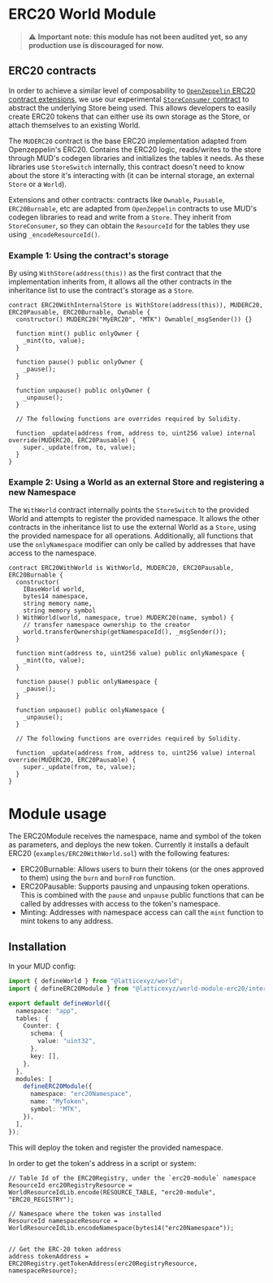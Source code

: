 # ERC20 World Module

> :warning: **Important note: this module has not been audited yet, so any production use is discouraged for now.**

## ERC20 contracts

In order to achieve a similar level of composability to [`OpenZeppelin` ERC20 contract extensions](https://docs.openzeppelin.com/contracts/5.x/api/token/erc20), we use our experimental [`StoreConsumer` contract](../store-consumer) to abstract the underlying Store being used. This allows developers to easily create ERC20 tokens that can either use its own storage as the Store, or attach themselves to an existing World.

The `MUDERC20` contract is the base ERC20 implementation adapted from Openzeppelin's ERC20. Contains the ERC20 logic, reads/writes to the store through MUD's codegen libraries and initializes the tables it needs. As these libraries use `StoreSwitch` internally, this contract doesn't need to know about the store it's interacting with (it can be internal storage, an external `Store` or a `World`).

Extensions and other contracts: contracts like `Ownable`, `Pausable`, `ERC20Burnable`, etc are adapted from `OpenZeppelin` contracts to use MUD's codegen libraries to read and write from a `Store`. They inherit from `StoreConsumer`, so they can obtain the `ResourceId` for the tables they use using `_encodeResourceId()`.

### Example 1: Using the contract's storage

By using `WithStore(address(this))` as the first contract that the implementation inherits from, it allows all the other contracts in the inheritance list to use the contract's storage as a `Store`.

```solidity
contract ERC20WithInternalStore is WithStore(address(this)), MUDERC20, ERC20Pausable, ERC20Burnable, Ownable {
  constructor() MUDERC20("MyERC20", "MTK") Ownable(_msgSender()) {}

  function mint() public onlyOwner {
    _mint(to, value);
  }

  function pause() public onlyOwner {
    _pause();
  }

  function unpause() public onlyOwner {
    _unpause();
  }

  // The following functions are overrides required by Solidity.

  function _update(address from, address to, uint256 value) internal override(MUDERC20, ERC20Pausable) {
    super._update(from, to, value);
  }
}
```

### Example 2: Using a World as an external Store and registering a new Namespace

The `WithWorld` contract internally points the `StoreSwitch` to the provided World and attempts to register the provided namespace. It allows the other contracts in the inheritance list to use the external World as a `Store`, using the provided namespace for all operations. Additionally, all functions that use the `onlyNamespace` modifier can only be called by addresses that have access to the namespace.

```solidity
contract ERC20WithWorld is WithWorld, MUDERC20, ERC20Pausable, ERC20Burnable {
  constructor(
    IBaseWorld world,
    bytes14 namespace,
    string memory name,
    string memory symbol
  ) WithWorld(world, namespace, true) MUDERC20(name, symbol) {
    // transfer namespace ownership to the creator
    world.transferOwnership(getNamespaceId(), _msgSender());
  }

  function mint(address to, uint256 value) public onlyNamespace {
    _mint(to, value);
  }

  function pause() public onlyNamespace {
    _pause();
  }

  function unpause() public onlyNamespace {
    _unpause();
  }

  // The following functions are overrides required by Solidity.

  function _update(address from, address to, uint256 value) internal override(MUDERC20, ERC20Pausable) {
    super._update(from, to, value);
  }
}
```

# Module usage

The ERC20Module receives the namespace, name and symbol of the token as parameters, and deploys the new token. Currently it installs a default ERC20 (`examples/ERC20WithWorld.sol`) with the following features:

- ERC20Burnable: Allows users to burn their tokens (or the ones approved to them) using the `burn` and `burnFrom` function.
- ERC20Pausable: Supports pausing and unpausing token operations. This is combined with the `pause` and `unpause` public functions that can be called by addresses with access to the token's namespace.
- Minting: Addresses with namespace access can call the `mint` function to mint tokens to any address.

## Installation

In your MUD config:

```typescript
import { defineWorld } from "@latticexyz/world";
import { defineERC20Module } from "@latticexyz/world-module-erc20/internal";

export default defineWorld({
  namespace: "app",
  tables: {
    Counter: {
      schema: {
        value: "uint32",
      },
      key: [],
    },
  },
  modules: [
    defineERC20Module({
      namespace: "erc20Namespace",
      name: "MyToken",
      symbol: "MTK",
    }),
  ],
});
```

This will deploy the token and register the provided namespace.

In order to get the token's address in a script or system:

```solidity
// Table Id of the ERC20Registry, under the `erc20-module` namespace
ResourceId erc20RegistryResource = WorldResourceIdLib.encode(RESOURCE_TABLE, "erc20-module", "ERC20_REGISTRY");

// Namespace where the token was installed
ResourceId namespaceResource = WorldResourceIdLib.encodeNamespace(bytes14("erc20Namespace"));


// Get the ERC-20 token address
address tokenAddress = ERC20Registry.getTokenAddress(erc20RegistryResource, namespaceResource);
```
